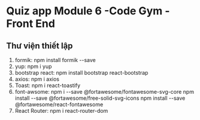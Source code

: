 # Quiz app Module 6 -Code Gym - Front End

## Thư viện thiết lập

1. formik: npm install formik --save
2. yup: npm i yup
3. bootstrap react: npm install bootstrap react-bootstrap
4. axios: npm i axios
5. Toast: npm i react-toastify
6. font-awsome: npm i --save @fortawesome/fontawesome-svg-core npm install --save @fortawesome/free-solid-svg-icons npm
   install --save @fortawesome/react-fontawesome
7. React Router: npm i react-router-dom
